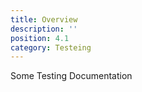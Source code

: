 ```yaml
---
title: Overview
description: ''
position: 4.1
category: Testeing
---
```


Some Testing Documentation
